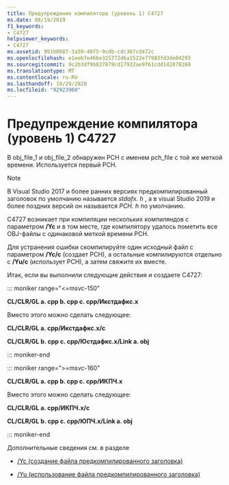 ```yaml
---
title: Предупреждение компилятора (уровень 1) C4727
ms.date: 08/19/2019
f1_keywords:
- C4727
helpviewer_keywords:
- C4727
ms.assetid: 991b0087-3a50-40f5-9cdb-cdc367cd472c
ms.openlocfilehash: e1eeb7e466e325772d6a1522e77983fd3de04293
ms.sourcegitcommit: 9c2b3df9b837879cd17932ae9f61cdd142078260
ms.translationtype: MT
ms.contentlocale: ru-RU
ms.lasthandoff: 10/29/2020
ms.locfileid: "92923960"
---
```

# <a name="compiler-warning-level-1-c4727"></a>Предупреждение компилятора (уровень 1) C4727

В obj_file_1 и obj_file_2 обнаружен PCH с именем pch_file с той же меткой времени.  Используется первый PCH.

> [!NOTE]
> В Visual Studio 2017 и более ранних версиях предкомпилированный заголовок по умолчанию называется *stdafx. h* , а в visual Studio 2019 и более поздних версий он называется *PCH. h* по умолчанию.

C4727 возникает при компиляции нескольких компиляндов с параметром **/Yc** и в том месте, где компилятору удалось пометить все OBJ-файлы с одинаковой меткой времени PCH.

Для устранения ошибки скомпилируйте один исходный файл с параметром **/Yc/c** (создает PCH), а остальные компилируются отдельно с **/Yu/c** (использует PCH), а затем свяжите их вместе.

Итак, если вы выполнили следующие действия и создаете C4727:

::: moniker range="<=msvc-150"

**CL/CLR/GL a. cpp b. cpp c. cpp/Икстдафкс.х**

Вместо этого можно сделать следующее:

**CL/CLR/GL a. cpp/Икстдафкс.х/c**

**CL/CLR/GL b. cpp c. cpp/Юстдафкс.х/Link a. obj**

::: moniker-end

::: moniker range=">=msvc-160"

**CL/CLR/GL a. cpp b. cpp c. cpp/ИКПЧ.х**

Вместо этого можно сделать следующее:

**CL/CLR/GL a. cpp/ИКПЧ.х/c**

**CL/CLR/GL b. cpp c. cpp/ЮПЧ.х/Link a. obj**

::: moniker-end

Дополнительные сведения см. в разделе

- [/Yc (создание файла предкомпилированного заголовка)](../../build/reference/yc-create-precompiled-header-file.md)

- [/Yu (использование файла предкомпилированного заголовка)](../../build/reference/yu-use-precompiled-header-file.md)
